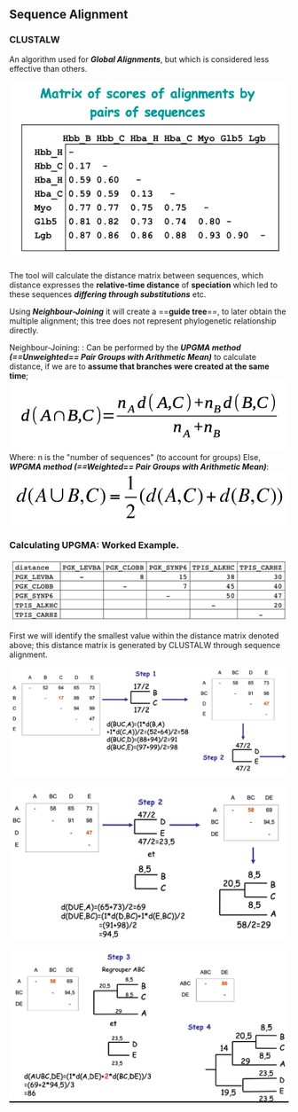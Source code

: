 ## Sequence Alignment
### CLUSTALW

An algorithm used for ***Global Alignments***, but which is considered less effective than others.

![alt text](<Screenshot 2024-10-22 at 09.26.40.png>)

The tool will calculate the distance matrix between sequences, which distance expresses the **relative-time distance** of **speciation** which led to these sequences ***differing through substitutions*** etc.

Using ***Neighbour-Joining*** it will create a ==**guide tree**==, to later obtain the multiple alignment; this tree does not represent phylogenetic relationship directly.

Neighbour-Joining:
: Can be performed by the ***UPGMA method (==Unweighted== Pair Groups with Arithmetic Mean)*** to calculate distance, if we are to **assume that branches were created at the same time**; ![alt text](<Screenshot 2024-10-22 at 09.34.30.png>) Where: n is the "number of sequences" (to account for groups) 
Else, ***WPGMA method (==Weighted== Pair Groups with Arithmetic Mean)***: ![alt text](<Screenshot 2024-10-22 at 09.37.04.png>)

### Calculating UPGMA: Worked Example.

![alt text](<Screenshot 2024-11-02 at 17.29.56.png>)

First we will identify the smallest value within the distance matrix denoted above; this distance matrix is generated by CLUSTALW through sequence alignment. 

![alt text](<Screenshot 2024-10-22 at 09.42.24.png>)

![alt text](<Screenshot 2024-10-22 at 09.50.26.png>)

![alt text](<Screenshot 2024-10-22 at 09.48.56.png>)